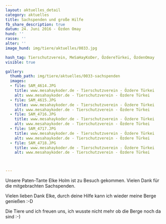 ```yaml
---
layout: aktuelles_detail
category: aktuelles
title: Sachspenden und große Hilfe
fb_share_description: true
datum: 24. Juni 2016 - Özden Omay
hund: ''
rasse: ''
alter: ''
image_hund: img/tiere/aktuelles/0033.jpg

hash_tag: Tierschutzverein, MeSaHayKoDer, ÖzdereTürkei, ÖzdenOmay
visible: true

gallery:
  thumb_path: img/tiere/aktuelles/0033-sachspenden
  images:
  - file: SAM_4614.JPG
    title: www.mesahaykoder.de - Tierschutzverein - Özdere Türkei
    alt: www.mesahaykoder.de - Tierschutzverein - Özdere Türkei
  - file: SAM_4615.JPG
    title: www.mesahaykoder.de - Tierschutzverein - Özdere Türkei
    alt: www.mesahaykoder.de - Tierschutzverein - Özdere Türkei
  - file: SAM_4716.JPG
    title: www.mesahaykoder.de - Tierschutzverein - Özdere Türkei
    alt: www.mesahaykoder.de - Tierschutzverein - Özdere Türkei
  - file: SAM_4717.JPG
    title: www.mesahaykoder.de - Tierschutzverein - Özdere Türkei
    alt: www.mesahaykoder.de - Tierschutzverein - Özdere Türkei
  - file: SAM_4718.JPG
    title: www.mesahaykoder.de - Tierschutzverein - Özdere Türkei
    alt: www.mesahaykoder.de - Tierschutzverein - Özdere Türkei



---
```

Unsere Paten-Tante Elke Holm ist zu Besuch gekommen. Vielen Dank für die mitgebrachten Sachspenden.

Vielen lieben Dank Elke, durch deine Hilfe kann ich wieder meine Berge genießen :-D

Die Tiere und ich freuen uns, ich wusste nicht mehr ob die Berge noch da sind :-)

